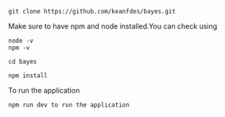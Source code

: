 ```
git clone https://github.com/keanfdes/bayes.git
```
Make sure to have npm and node installed.You can check using
```
node -v
npm -v

cd bayes

npm install 
```

To run the application
```
npm run dev to run the application
```
